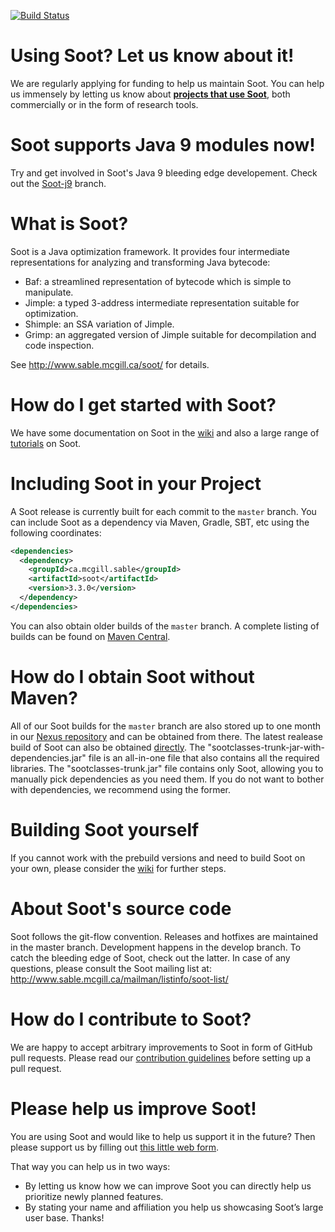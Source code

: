[![Build Status](http://soot-build.cs.uni-paderborn.de/jenkins/buildStatus/icon?job=soot/soot-develop)](http://soot-build.cs.uni-paderborn.de/jenkins/job/soot/job/soot-develop/)

# Using Soot? Let us know about it!
We are regularly applying for funding to help us maintain Soot. You can help us immensely by letting us know about [**projects that use Soot**](https://github.com/Sable/soot/wiki/Users-of-Soot), both commercially or in the form of research tools.

# Soot supports Java 9 modules now!
Try and get involved in Soot's Java 9 bleeding edge developement. Check out the [Soot-j9](https://github.com/sable/soot/tree/java9) branch.

# What is Soot?

Soot is a Java optimization framework. It provides four intermediate representations for analyzing and transforming Java bytecode:

* Baf: a streamlined representation of bytecode which is simple to manipulate.
* Jimple: a typed 3-address intermediate representation suitable for optimization.
* Shimple: an SSA variation of Jimple.
* Grimp: an aggregated version of Jimple suitable for decompilation and code inspection.

See http://www.sable.mcgill.ca/soot/ for details.

# How do I get started with Soot?

We have some documentation on Soot in the [wiki](https://github.com/Sable/soot/wiki) and also a large range of [tutorials](http://www.sable.mcgill.ca/soot/tutorial/index.html) on Soot.

# Including Soot in your Project

A Soot release is currently built for each commit to the `master` branch. You can include Soot as 
a dependency via Maven, Gradle, SBT, etc using the following coordinates:


```.xml
<dependencies>
  <dependency>
    <groupId>ca.mcgill.sable</groupId>
    <artifactId>soot</artifactId>
    <version>3.3.0</version>
  </dependency>
</dependencies>
```


You can also obtain older builds of the `master` branch. A complete listing of builds can be found on [Maven Central](https://repo.maven.apache.org/maven2/ca/mcgill/sable/soot/).

# How do I obtain Soot without Maven?

All of our Soot builds for the `master` branch are also stored up to one month in our [Nexus repository](https://soot-build.cs.uni-paderborn.de/nexus/#browse/browse:soot-release) and can be obtained from there.
The latest realease build of Soot can also be obtained [directly](https://soot-build.cs.uni-paderborn.de/public/origin/master/soot/soot-master/). The "sootclasses-trunk-jar-with-dependencies.jar" file is an all-in-one file that also contains all the required libraries. The "sootclasses-trunk.jar" file contains only Soot, allowing you to manually pick dependencies as you need them. If you do not want to bother with dependencies, we recommend using the former.

# Building Soot yourself

If you cannot work with the prebuild versions and need to build Soot on your own, please consider the [wiki](https://github.com/Sable/soot/wiki/Building-Soot-from-the-Command-Line-(Recommended)) for further steps.

# About Soot's source code

Soot follows the git-flow convention. Releases and hotfixes are maintained in the master branch.
Development happens in the develop branch. To catch the bleeding edge of Soot, check out the latter.
In case of any questions, please consult the Soot
mailing list at: http://www.sable.mcgill.ca/mailman/listinfo/soot-list/

# How do I contribute to Soot?

We are happy to accept arbitrary improvements to Soot in form of GitHub pull requests. Please read our [contribution guidelines](https://github.com/Sable/soot/wiki/Contributing-to-Soot) before setting up a pull request.

# Please help us improve Soot!
You are using Soot and would like to help us support it in the future? Then please support us by filling out [this little web form](https://goo.gl/forms/rk1oSxFIxAH0xaf52).

That way you can help us in two ways:
* By letting us know how we can improve Soot you can directly help us prioritize newly planned features.
* By stating your name and affiliation you help us showcasing Soot’s large user base.
Thanks!
